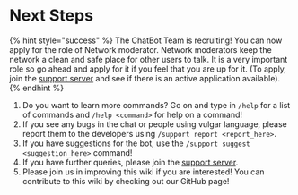 # Next Steps

{% hint style="success" %}
The ChatBot Team is recruiting! You can now apply for the role of Network moderator. Network moderators keep the network a clean and safe place for other users to talk. It is a very important role so go ahead and apply for it if you feel that you are up for it. (To apply, join the [support server](https://discord.gg/8NzFveeWTQ) and see if there is an active application available).
{% endhint %}

1. Do you want to learn more commands? Go on and type in `/help` for a list of commands and `/help <command>` for help on a command!
2. If you see any bugs in the chat or people using vulgar language, please report them to the developers using `/support report <report_here>`.
3. If you have suggestions for the bot, use the `/support suggest <suggestion_here>` command!
4. If you have further queries, please join the [support server](https://discord.gg/8NzFveeWTQ).
5. Please join us in improving this wiki if you are interested! You can contribute to this wiki by checking out our GitHub page!
